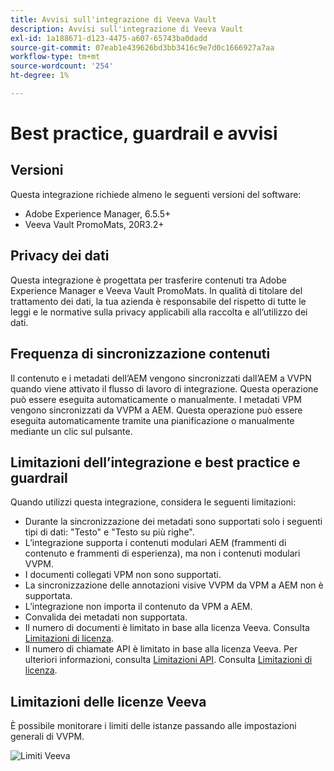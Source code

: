 ```yaml
---
title: Avvisi sull'integrazione di Veeva Vault
description: Avvisi sull'integrazione di Veeva Vault
exl-id: 1a188671-d123-4475-a607-65743ba0dadd
source-git-commit: 07eab1e439626bd3bb3416c9e7d0c1666927a7aa
workflow-type: tm+mt
source-wordcount: '254'
ht-degree: 1%

---
```


# Best practice, guardrail e avvisi

## Versioni

Questa integrazione richiede almeno le seguenti versioni del software:

* Adobe Experience Manager, 6.5.5+
* Veeva Vault PromoMats, 20R3.2+

## Privacy dei dati

Questa integrazione è progettata per trasferire contenuti tra Adobe Experience Manager e Veeva Vault PromoMats. In qualità di titolare del trattamento dei dati, la tua azienda è responsabile del rispetto di tutte le leggi e le normative sulla privacy applicabili alla raccolta e all’utilizzo dei dati.

## Frequenza di sincronizzazione contenuti

Il contenuto e i metadati dell’AEM vengono sincronizzati dall’AEM a VVPN quando viene attivato il flusso di lavoro di integrazione. Questa operazione può essere eseguita automaticamente o manualmente. I metadati VPM vengono sincronizzati da VVPM a AEM. Questa operazione può essere eseguita automaticamente tramite una pianificazione o manualmente mediante un clic sul pulsante.

## Limitazioni dell’integrazione e best practice e guardrail

Quando utilizzi questa integrazione, considera le seguenti limitazioni:

* Durante la sincronizzazione dei metadati sono supportati solo i seguenti tipi di dati: &quot;Testo&quot; e &quot;Testo su più righe&quot;.
* L’integrazione supporta i contenuti modulari AEM (frammenti di contenuto e frammenti di esperienza), ma non i contenuti modulari VVPM.
* I documenti collegati VPM non sono supportati.
* La sincronizzazione delle annotazioni visive VVPM da VPM a AEM non è supportata.
* L’integrazione non importa il contenuto da VPM a AEM.
* Convalida dei metadati non supportata.
* Il numero di documenti è limitato in base alla licenza Veeva. Consulta [Limitazioni di licenza](#veeva-license-limitations).
* Il numero di chiamate API è limitato in base alla licenza Veeva. Per ulteriori informazioni, consulta [Limitazioni API](https://developer.veevavault.com/docs/#what-are-rate-limits). Consulta [Limitazioni di licenza](#veeva-license-limitations).

## Limitazioni delle licenze Veeva

È possibile monitorare i limiti delle istanze passando alle impostazioni generali di VVPM.

![Limiti Veeva](assets/veeva-limits.png)
